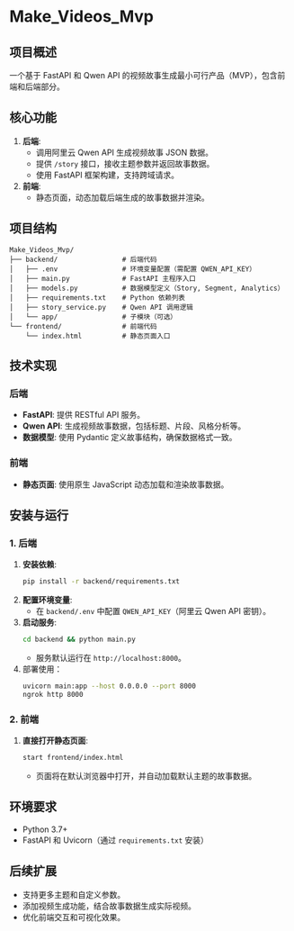 # Make_Videos_Mvp

## 项目概述
一个基于 FastAPI 和 Qwen API 的视频故事生成最小可行产品（MVP），包含前端和后端部分。

## 核心功能
1. **后端**:
   - 调用阿里云 Qwen API 生成视频故事 JSON 数据。
   - 提供 `/story` 接口，接收主题参数并返回故事数据。
   - 使用 FastAPI 框架构建，支持跨域请求。
2. **前端**:
   - 静态页面，动态加载后端生成的故事数据并渲染。

## 项目结构
```
Make_Videos_Mvp/
├── backend/                # 后端代码
│   ├── .env                # 环境变量配置（需配置 QWEN_API_KEY）
│   ├── main.py             # FastAPI 主程序入口
│   ├── models.py           # 数据模型定义（Story, Segment, Analytics）
│   ├── requirements.txt    # Python 依赖列表
│   ├── story_service.py    # Qwen API 调用逻辑
│   └── app/                # 子模块（可选）
└── frontend/               # 前端代码
    └── index.html          # 静态页面入口
```

## 技术实现
### 后端
- **FastAPI**: 提供 RESTful API 服务。
- **Qwen API**: 生成视频故事数据，包括标题、片段、风格分析等。
- **数据模型**: 使用 Pydantic 定义故事结构，确保数据格式一致。

### 前端
- **静态页面**: 使用原生 JavaScript 动态加载和渲染故事数据。

## 安装与运行

### 1. 后端
1. **安装依赖**:
   ```bash
   pip install -r backend/requirements.txt
   ```
2. **配置环境变量**:
   - 在 `backend/.env` 中配置 `QWEN_API_KEY`（阿里云 Qwen API 密钥）。
3. **启动服务**:
   ```bash
   cd backend && python main.py
   ```
   - 服务默认运行在 `http://localhost:8000`。
4. 部署使用： 
   ```bash
   uvicorn main:app --host 0.0.0.0 --port 8000
   ngrok http 8000

   ```
### 2. 前端
1. **直接打开静态页面**:
   ```bash
   start frontend/index.html
   ```
   - 页面将在默认浏览器中打开，并自动加载默认主题的故事数据。

## 环境要求
- Python 3.7+
- FastAPI 和 Uvicorn（通过 `requirements.txt` 安装）

## 后续扩展
- 支持更多主题和自定义参数。
- 添加视频生成功能，结合故事数据生成实际视频。
- 优化前端交互和可视化效果。